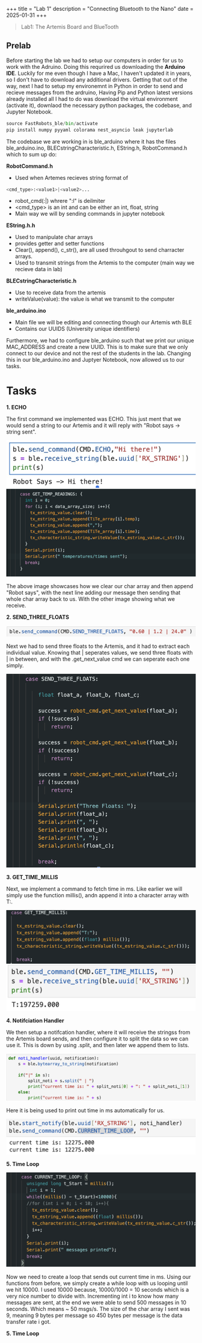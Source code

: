 +++
title = "Lab 1"
description = "Connecting Bluetooth to the Nano"
date  = 2025-01-31
+++

> Lab1: The Artemis Board and BlueTooth


## Prelab
Before starting the lab we had to setup our computers in order for us to work with the Adruino. Doing this requrired us downloading the **Arduino IDE**. Luckily for me even though I have a Mac, I haven't updated it in years, so I don't have to download any additional drivers. Getting that out of the way, next I had to setup my environemnt in Python in order to send and recieve messages from the ardruino, Having Pip and Python latest versions already installed all I had to do was download the virtual environment (activate it), downlaod the necessary python packages, the codebase, and Jupyter Notebook. 



```python
source FastRobots_ble/bin/activate
pip install numpy pyyaml colorama nest_asyncio leak jupyterlab
```

The codebase we are working in is ble_arduino where it has the files ble_arduino.ino, BLECstringCharacteristic.h, EString.h, RobotCommand.h which to sum up do: 

**RobotCommand.h**
 - Used when Artemes recieves string format of 
```python
<cmd_type>:<value1>|<value2>...
```
- robot_cmd(:|) whrere ":l" is deilmiter 
- <cmd_type> is an int and <value> can be either an int, float, string 
- Main way we will by sending commands in jupyter notebook

**EString.h.h**
- Used to manipulate char arrays
- provides getter and setter functions 
- Clear(), append(), c_str(), are all used throuhgout to send charracter arrays. 
- Used to transmit strings from the Artemis to the computer (main way we recieve data in lab)

**BLECstringCharacteristic.h**
- Use to receive data from the artemis 
- writeValue(value): the value is what we transmit to the computer 

**ble_arduino.ino**
- Main file we will be editing and connecting though our Artemis wth BLE 
- Contains our UUIDS (University unique identifiers) 

Furthermore, we had to configure ble_arduino such that we print our unique MAC_ADDRESS and create a new UUID. This is to make sure that we only connect to our device and not the rest of the students in the lab. Changing this in our ble_arduino.ino and Juptyer Notebook, now allowed us to our tasks. 

# Tasks

**1. ECHO**

The first command we implemented was ECHO. This just ment that we would send a string to our Artemis and it will reply with "Robot says -> string sent". 

![alt text](ECHO_CMD.PNG)
![alt text](ECHO.png)

The above image showcases how we clear our char array and then append "Robot says", with the next line adding our message then sending that whole char array back to us. With the other image showing what we receive. 

**2. SEND_THREE_FLOATS**

![alt text](Three_CMD.png)

Next we had to send three floats to the Artemis, and it had to extract each individual value. Knowing that | seperates values, we send three floats with | in between, and with the .get_next_value cmd we can seperate each one simply. 

![alt text](Three_floats.png)

**3. GET_TIME_MILLIS**

Next, we implement a command to fetch time in ms. Like earlier we will simply use the function millis(), andn append it into a character array with T:. 

![alt text](Get_time.png)
![alt text](Get_cmd.png)

**4. Notifciation Handler**

We then setup a notifcation handler, where it will receive the stringss from the Artemis board sends, and then configure it to split the data so we can use it. This is down by using .split, and then later we append them to lists. 

![alt text](Noti.png)

Here it is being used to print out time in ms automatically for us. 

![alt text](Noti_hand.png)

**5. Time Loop**

![alt text](time_loop.png)

Now we need to create a loop that sends out current time in ms. Using our functions from before, we simply create a while loop with us looping until we hit 10000. I used 10000 because, 10000/1000 = 10 seconds which is a very nice number to divide with. Incrementing int i to know how many messages are sent, at the end we were able to send 500 messages in 10 seconds. Which means ~ 50 msgs/s. The size of the char array I sent was 9, meaning 9 bytes per message so 450 bytes per message is the data transfer rate i got. 

**5. Time Loop**








